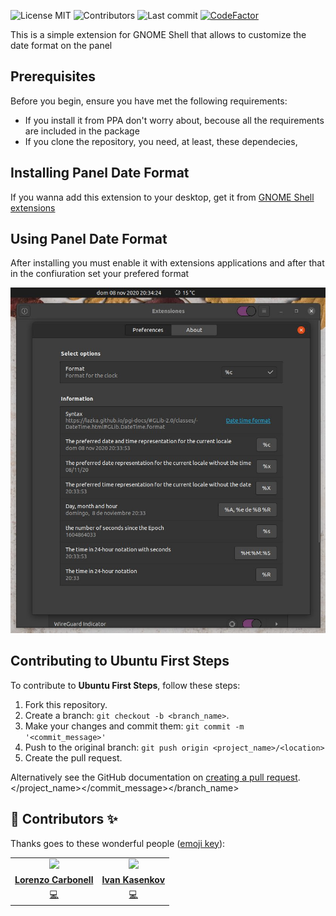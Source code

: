
<!-- start project-info -->
<!--
project_title: Panel Date Format
github_project: https://github.com/atareao/gnome-shell-panel-date-format
license: MIT
icon: /datos/Sync/Programacion/gnome-shell/panel-date-format@atareao.es/icons/panel-date-format.png
homepage: https://www.atareao.es
license-badge: True
contributors-badge: True
lastcommit-badge: True
codefactor-badge: True
--->

<!-- end project-info -->

<!-- start badges -->

![License MIT](https://img.shields.io/badge/license-MIT-green)
![Contributors](https://img.shields.io/github/contributors-anon/atareao/gnome-shell-panel-date-format)
![Last commit](https://img.shields.io/github/last-commit/atareao/gnome-shell-panel-date-format)
[![CodeFactor](https://www.codefactor.io/repository/github/atareao/gnome-shell-panel-date-format/badge/master)](https://www.codefactor.io/repository/github/atareao/gnome-shell-panel-date-format/overview/master)
<!-- end badges -->

<!-- start description -->
This is a simple extension for GNOME Shell that allows to customize the date format on the panel
<!-- end description -->

<!-- start prerequisites -->
## Prerequisites

Before you begin, ensure you have met the following requirements:

* If you install it from PPA don't worry about, becouse all the requirements are included in the package
* If you clone the repository, you need, at least, these dependecies,
<!-- end prerequisites -->

<!-- start installing -->
## Installing Panel Date Format

If you wanna add this extension to your desktop, get it from [GNOME Shell extensions](https://extensions.gnome.org)
<!-- end installing -->

<!-- start using -->
## Using Panel Date Format

After installing you must enable it with extensions applications and after that in the confiuration set your prefered format

![Panel Date Format](./screenshots/screenshot.png)
<!-- end using -->

<!-- start contributing -->
## Contributing to Ubuntu First Steps

To contribute to **Ubuntu First Steps**, follow these steps:

1. Fork this repository.
2. Create a branch: `git checkout -b <branch_name>`.
3. Make your changes and commit them: `git commit -m '<commit_message>'`
4. Push to the original branch: `git push origin <project_name>/<location>`
5. Create the pull request.

Alternatively see the GitHub documentation on [creating a pull request](https://help.github.com/en/github/collaborating-with-issues-and-pull-requests/creating-a-pull-request).
</location></project_name></commit_message></branch_name>
<!-- end contributing -->

<!-- start contributors -->
## 👤 Contributors ✨

Thanks goes to these wonderful people ([emoji key](https://allcontributors.org/docs/en/emoji-key)):
<!-- end contributors -->

<!-- start table-contributors -->

<table id="contributors">
	<tr id="info_avatar">
		<td id="atareao" align="center">
			<a href="https://github.com/atareao">
				<img src="https://avatars3.githubusercontent.com/u/298055?v=4" width="100px"/>
			</a>
		</td>
		<td id="KEIII" align="center">
			<a href="https://github.com/KEIII">
				<img src="https://avatars3.githubusercontent.com/u/1167833?v=4" width="100px"/>
			</a>
		</td>
	</tr>
	<tr id="info_name">
		<td id="atareao" align="center">
			<a href="https://github.com/atareao">
				<strong>Lorenzo Carbonell</strong>
			</a>
		</td>
		<td id="KEIII" align="center">
			<a href="https://github.com/KEIII">
				<strong>Ivan Kasenkov</strong>
			</a>
		</td>
	</tr>
	<tr id="info_commit">
		<td id="atareao" align="center">
			<a href="/commits?author=atareao">
				<span id="role">💻</span>
			</a>
		</td>
		<td id="KEIII" align="center">
			<a href="/commits?author=KEIII">
				<span id="role">💻</span>
			</a>
		</td>
	</tr>
</table>
<!-- end table-contributors -->
